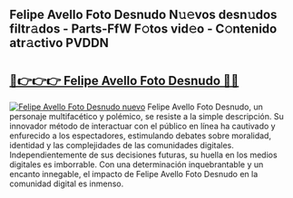 ## Felipe Avello Foto Desnudo N𝚞𝚎vos desn𝚞dos filtr𝚊dos - Parts-FfW F𝚘tos vid𝚎o - C𝚘ntenido atr𝚊ctivo PVDDN

# <h2><a href="http://mb7au8.tromn.icu/?c=Felipe+Avello+Foto+Desnudo">🔗👉👉👉 Felipe Avello Foto Desnudo 🔗🔗</a></h2>

[![Felipe Avello Foto Desnudo nuevo](https://i.imgur.com/pEAQMta.gif)](http://mb7au8.tromn.icu/?c=Felipe+Avello+Foto+Desnudo)
Felipe Avello Foto Desnudo, un personaje multifacético y polémico, se resiste a la simple descripción. Su innovador método de interactuar con el público en línea ha cautivado y enfurecido a los espectadores, estimulando debates sobre moralidad, identidad y las complejidades de las comunidades digitales. Independientemente de sus decisiones futuras, su huella en los medios digitales es imborrable. Con una determinación inquebrantable y un encanto innegable, el impacto de Felipe Avello Foto Desnudo en la comunidad digital es inmenso.
